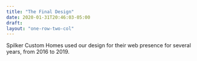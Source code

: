 ```yaml
---
title: "The Final Design"
date: 2020-01-31T20:46:03-05:00
draft: 
layout: "one-row-two-col"
---
```

Spilker Custom Homes used our design for their web presence for several years, from 2016 to 2019.